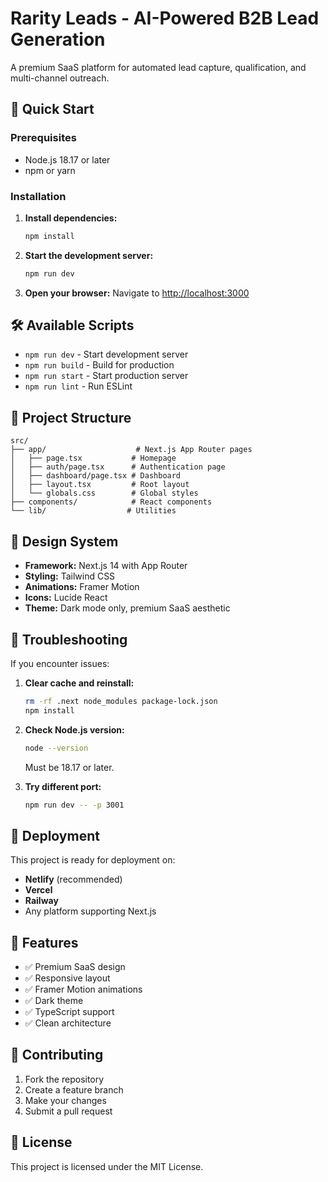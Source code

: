 # Rarity Leads - AI-Powered B2B Lead Generation

A premium SaaS platform for automated lead capture, qualification, and multi-channel outreach.

## 🚀 Quick Start

### Prerequisites
- Node.js 18.17 or later
- npm or yarn

### Installation

1. **Install dependencies:**
   ```bash
   npm install
   ```

2. **Start the development server:**
   ```bash
   npm run dev
   ```

3. **Open your browser:**
   Navigate to [http://localhost:3000](http://localhost:3000)

## 🛠️ Available Scripts

- `npm run dev` - Start development server
- `npm run build` - Build for production
- `npm run start` - Start production server
- `npm run lint` - Run ESLint

## 📁 Project Structure

```
src/
├── app/                    # Next.js App Router pages
│   ├── page.tsx           # Homepage
│   ├── auth/page.tsx      # Authentication page
│   ├── dashboard/page.tsx # Dashboard
│   ├── layout.tsx         # Root layout
│   └── globals.css        # Global styles
├── components/            # React components
└── lib/                  # Utilities
```

## 🎨 Design System

- **Framework:** Next.js 14 with App Router
- **Styling:** Tailwind CSS
- **Animations:** Framer Motion
- **Icons:** Lucide React
- **Theme:** Dark mode only, premium SaaS aesthetic

## 🔧 Troubleshooting

If you encounter issues:

1. **Clear cache and reinstall:**
   ```bash
   rm -rf .next node_modules package-lock.json
   npm install
   ```

2. **Check Node.js version:**
   ```bash
   node --version
   ```
   Must be 18.17 or later.

3. **Try different port:**
   ```bash
   npm run dev -- -p 3001
   ```

## 🚀 Deployment

This project is ready for deployment on:
- **Netlify** (recommended)
- **Vercel**
- **Railway**
- Any platform supporting Next.js

## 📝 Features

- ✅ Premium SaaS design
- ✅ Responsive layout
- ✅ Framer Motion animations
- ✅ Dark theme
- ✅ TypeScript support
- ✅ Clean architecture

## 🤝 Contributing

1. Fork the repository
2. Create a feature branch
3. Make your changes
4. Submit a pull request

## 📄 License

This project is licensed under the MIT License. 